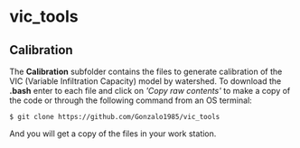 # vic_tools

## Calibration
The **Calibration** subfolder contains the files to generate calibration of the VIC (Variable Infiltration Capacity) model by watershed. To download the **.bash** enter to each file and click on *'Copy raw contents'* to make a copy of the code or through the following command from an OS terminal:
```
$ git clone https://github.com/Gonzalo1985/vic_tools
```
And you will get a copy of the files in your work station.
